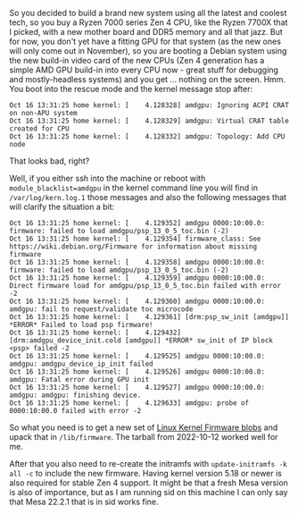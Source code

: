 <!--
.. title: Ryzen 7000 amdgpu boot hang
.. slug: ryzen-7000-amdgpu
.. date: 2022-10-16 14:15:13 UTC
.. tags: Debian-planet,Ubuntu.lv-planet,hardware,debian
.. category:
.. link:
.. description:
.. type: text
-->

So you decided to build a brand new system using all the latest and coolest tech, so you buy a Ryzen 7000 series
Zen 4 CPU, like the Ryzen 7700X that I picked, with a new mother board and DDR5 memory and all that jazz. But for
now, you don't yet have a fitting GPU for that system (as the new ones will only come out in November), so you are
booting a Debian system using the new build-in video card of the new CPUs (Zen 4 generation has a simple AMD GPU
build-in into every CPU now - great stuff for debugging and mostly-headless systems) and you get ... nothing on 
the screen. Hmm. You boot into the rescue mode and the kernel message stop after:

```
Oct 16 13:31:25 home kernel: [    4.128328] amdgpu: Ignoring ACPI CRAT on non-APU system
Oct 16 13:31:25 home kernel: [    4.128329] amdgpu: Virtual CRAT table created for CPU
Oct 16 13:31:25 home kernel: [    4.128332] amdgpu: Topology: Add CPU node
```

That looks bad, right?

Well, if you either ssh into the machine or reboot with `module_blacklist=amdgpu` in the kernel command line you will 
find in `/var/log/kern.log.1` those messages and also the following messages that will clarify the situation a bit:

```{ use_pygments=false }
Oct 16 13:31:25 home kernel: [    4.129352] amdgpu 0000:10:00.0: firmware: failed to load amdgpu/psp_13_0_5_toc.bin (-2)
Oct 16 13:31:25 home kernel: [    4.129354] firmware_class: See https://wiki.debian.org/Firmware for information about missing firmware
Oct 16 13:31:25 home kernel: [    4.129358] amdgpu 0000:10:00.0: firmware: failed to load amdgpu/psp_13_0_5_toc.bin (-2)
Oct 16 13:31:25 home kernel: [    4.129359] amdgpu 0000:10:00.0: Direct firmware load for amdgpu/psp_13_0_5_toc.bin failed with error -2
Oct 16 13:31:25 home kernel: [    4.129360] amdgpu 0000:10:00.0: amdgpu: fail to request/validate toc microcode
Oct 16 13:31:25 home kernel: [    4.129361] [drm:psp_sw_init [amdgpu]] *ERROR* Failed to load psp firmware!
Oct 16 13:31:25 home kernel: [    4.129432] [drm:amdgpu_device_init.cold [amdgpu]] *ERROR* sw_init of IP block <psp> failed -2
Oct 16 13:31:25 home kernel: [    4.129525] amdgpu 0000:10:00.0: amdgpu: amdgpu_device_ip_init failed
Oct 16 13:31:25 home kernel: [    4.129526] amdgpu 0000:10:00.0: amdgpu: Fatal error during GPU init
Oct 16 13:31:25 home kernel: [    4.129527] amdgpu 0000:10:00.0: amdgpu: amdgpu: finishing device.
Oct 16 13:31:25 home kernel: [    4.129633] amdgpu: probe of 0000:10:00.0 failed with error -2
```

So what you need is to get a new set of [Linux Kernel Firmware blobs](https://git.kernel.org/pub/scm/linux/kernel/git/firmware/linux-firmware.git) and upack that in `/lib/firmware`. 
The tarball from 2022-10-12 worked well for me.

After that you also need to re-create the initramfs with `update-initramfs -k all -c` to include the new firmware. 
Having kernel version 5.18 or newer is also required for stable Zen 4 support. It might be that a fresh Mesa version
is also of importance, but as I am running sid on this machine I can only say that Mesa 22.2.1 that is in sid works fine.
